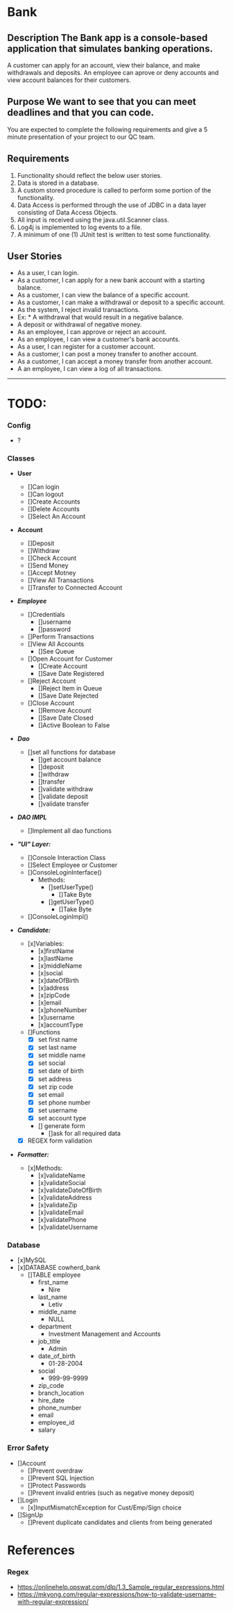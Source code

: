 # Bank 
## Description The Bank app is a console-based application that simulates banking operations. 
A customer can apply for an account, view their balance, and make withdrawals and deposits. 
An employee can aprove or deny accounts and view account balances for their customers. 

## Purpose We want to see that you can meet deadlines and that you can code. 
You are expected to complete the following requirements and give a 5 minute presentation of your project to our QC team. 

## Requirements 
1. Functionality should reflect the below user stories. 
2. Data is stored in a database. 
3. A custom stored procedure is called to perform some portion of the functionality. 
4. Data Access is performed through the use of JDBC in a data layer consisting of Data Access Objects. 
5. All input is received using the java.util.Scanner class. 
6. Log4j is implemented to log events to a file. 
7. A minimum of one (1) JUnit test is written to test some functionality. 

## User Stories 
* As a user, I can login. 
* As a customer, I can apply for a new bank account with a starting balance. 
* As a customer, I can view the balance of a specific account. 
* As a customer, I can make a withdrawal or deposit to a specific account. 
* As the system, I reject invalid transactions. 
* Ex: * A withdrawal that would result in a negative balance.
* A deposit or withdrawal of negative money. 
* As an employee, I can approve or reject an account. 
* As an employee, I can view a customer's bank accounts. 
* As a user, I can register for a customer account. 
* As a customer, I can post a money transfer to another account. 
* As a customer, I can accept a money transfer from another account. 
* A an employee, I can view a log of all transactions.


---

# TODO:

### Config

- ?

### Classes

- **User**
   
    - []Can login
    - []Can logout
    - []Create Accounts
    - []Delete Accounts
    - []Select An Account

- **Account**
   
    - []Deposit
    - []Withdraw
    - []Check Account
    - []Send Money
    - []Accept Motney
    - []View All Transactions
    - []Transfer to Connected Account
    
- ***Employee***

    - []Credentials
        - []username
        - []password
    - []Perform Transactions
    - []View All Accounts
        - []See Queue
    - []Open Account for Customer
        - []Create Account
        - []Save Date Registered
    - []Reject Account
        - []Reject Item in Queue
        - []Save Date Rejected
    - []Close Account
        - []Remove Account
        - []Save Date Closed
        - []Active Boolean to False

- ***Dao***
    
    - []set all functions for database
        - []get account balance
        - []deposit
        - []withdraw
        - []transfer
        - []validate withdraw
        - []validate deposit
        - []validate transfer

- ***DAO IMPL***

    - []Implement all dao functions

-  ***"UI" Layer:***
    - []Console Interaction Class
    - []Select Employee or Customer
    - []ConsoleLoginInterface()
        - Methods:
            - []setUserType()
                - []Take Byte
            - []getUserType()
                - []Take Byte
    - []ConsoleLoginImpl()

- ***Candidate:***
    - [x]Variables:
        - [x]firstName
        - [x]lastName
        - [x]middleName
        - [x]social
        - [x]dateOfBirth
        - [x]address
        - [x]zipCode
        - [x]email
        - [x]phoneNumber
        - [x]username
        - [x]accountType
    - []Functions
        - [x] set first name
        - [x] set last name
        - [x] set middle name
        - [x] set social
        - [x] set date of birth
        - [x] set address
        - [x] set zip code
        - [x] set email
        - [x] set phone number
        - [x] set username
        - [x] set account type
        - [] generate form
            - []ask for all required data
    - [x] REGEX form validation
    
- ***Formatter:***
    - [x]Methods:
        - [x]validateName
        - [x]validateSocial
        - [x]validateDateOfBirth
        - [x]validateAddress
        - [x]validateZip
        - [x]validateEmail
        - [x]validatePhone
        - [x]validateUsername
    
### Database

- [x]MySQL
- [x]DATABASE cowherd_bank
    - []TABLE employee
        - first_name
            - Nire
        - last_name
            - Letiv
        - middle_name
            - NULL
        - department
            - Investment Management and Accounts
        - job_title
            - Admin
        - date_of_birth
            - 01-28-2004
        - social 
            - 999-99-9999
        - zip_code
        - branch_location
        - hire_date
        - phone_number
        - email
        - employee_id
        - salary


### Error Safety

- []Account
    - []Prevent overdraw
    - []Prevent SQL Injection
    - []Protect Passwords
    - []Prevent invalid entries (such as negative money deposit)
- []Login
    - [x]InputMismatchException for Cust/Emp/Sign choice
- []SignUp
    - []Prevent duplicate candidates and clients from being generated

# References

### Regex

- https://onlinehelp.opswat.com/dlp/1.3_Sample_regular_expressions.html
- https://mkyong.com/regular-expressions/how-to-validate-username-with-regular-expression/
